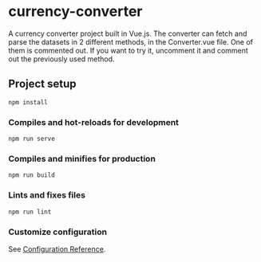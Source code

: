 # currency-converter

A currency converter project built in Vue.js.
The converter can fetch and parse the datasets in 2 different methods, in the Converter.vue file. One of them is commented out. If you want to try it, uncomment it and comment out the previously used method.

## Project setup
```
npm install
```

### Compiles and hot-reloads for development
```
npm run serve
```

### Compiles and minifies for production
```
npm run build
```

### Lints and fixes files
```
npm run lint
```

### Customize configuration
See [Configuration Reference](https://cli.vuejs.org/config/).
